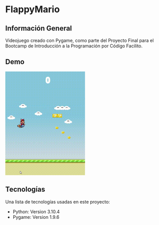 # FlappyMario

## Información General
Videojuego creado con Pygame, como parte del Proyecto Final para el Bootcamp de Introducción a la Programación por Código Facilito.

## Demo
![Image text](/assets/demo.gif)

## Tecnologías 
Una lista de tecnologías usadas en este proyecto:
* Python: Version 3.10.4
* Pygame: Version 1.9.6
